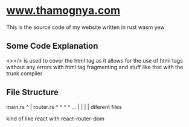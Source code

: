 # www.thamognya.com

This is the source code of my website written in rust wasm yew

## Some Code Explanation

<></>
is used to cover the html tag
as it allows for the use of html tags without any errors with html tag fragmenting and stuff like that with the trunk compiler

## File Structure

main.rs
^
|
router.rs
^  ^  ^  ^ ...
|  |  |  |
diferent files

kind of like react with react-router-dom
